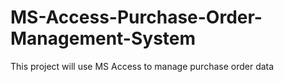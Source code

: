 # MS-Access-Purchase-Order-Management-System
This project will use MS Access to manage purchase order data
